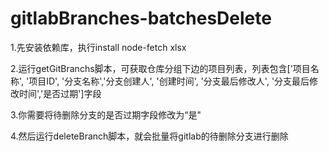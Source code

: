 # gitlabBranches-batchesDelete
1.先安装依赖库，执行install node-fetch xlsx

2.运行getGitBranchs脚本，可获取仓库分组下边的项目列表，列表包含['项目名称', '项目ID', '分支名称','分支创建人', '创建时间', '分支最后修改人', '分支最后修改时间','是否过期']字段

3.你需要将待删除分支的是否过期字段修改为“是"

4.然后运行deleteBranch脚本，就会批量将gitlab的待删除分支进行删除
